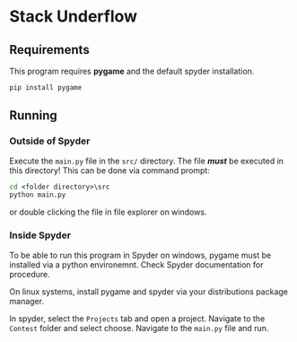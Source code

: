 # Stack Underflow

## Requirements

This program requires **pygame** and the default spyder installation.
``` cmd
pip install pygame
```

## Running

### Outside of Spyder

Execute the `main.py` file in the `src/` directory. The file ***must*** be executed in this directory!
This can be done via command prompt:

```cmd
cd <folder directory>\src
python main.py
```

or double clicking the file in file explorer on windows.

### Inside Spyder

To be able to run this program in Spyder on windows, pygame must be installed via a python environemnt. Check Spyder documentation for procedure.

On linux systems, install pygame and spyder via your distributions package manager.

In spyder, select the `Projects` tab and open a project. Navigate to the `Contest` folder and select choose.
Navigate to the `main.py` file and run.
